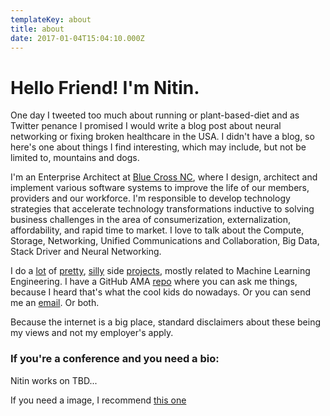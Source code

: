 ```yaml
---
templateKey: about
title: about
date: 2017-01-04T15:04:10.000Z
---
```

# Hello Friend! I'm Nitin.

One day I tweeted too much about running or plant-based-diet and as Twitter penance I promised I would write a blog post about neural networking or fixing broken healthcare in the USA. I didn't have a blog, so here's one about things I find interesting, which may include, but not be limited to, mountains and dogs.

I'm an Enterprise Architect at [Blue Cross NC](https://www.bluecrossnc.com/), where I design, architect and implement various software systems to improve the life of our members, providers and our workforce. I'm responsible to develop technology strategies that accelerate technology transformations inductive to solving business challenges in the area of consumerization, externalization, affordability, and rapid time to market. I love to talk about the Compute, Storage, Networking, Unified Communications and Collaboration, Big Data, Stack Driver and Neural Networking.

I do a [lot](https://trusting-williams-2a9d92.netlify.com/) of [pretty](https://trusting-williams-2a9d92.netlify.com/), [silly](https://trusting-williams-2a9d92.netlify.com/) side [projects](https://github.com/nitinkadam33/), mostly related to Machine Learning Engineering. I have a GitHub AMA [repo](https://github.com/nitinkadam33/ama) where you can ask me things, because I heard that's what the cool kids do nowadays. Or you can send me an [email](nitinkadam33@gmail.com). Or both.

Because the internet is a big place, standard disclaimers about these being my views and not my employer's apply.

### If you're a conference and you need a bio:

Nitin works on TBD...

If you need a image, I recommend [this one](TBD)
